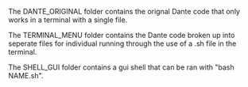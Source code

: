 The DANTE_ORIGINAL folder contains the orignal Dante code that only works in a terminal with a single file.

The TERMINAL_MENU folder contains the Dante code broken up into seperate files for individual running through the use of a .sh file in the terminal.

The SHELL_GUI folder contains a gui shell that can be ran with "bash NAME.sh".
